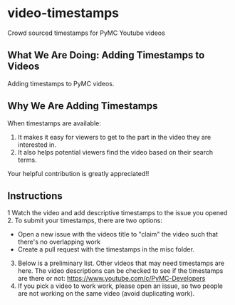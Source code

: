 # video-timestamps
Crowd sourced timestamps for PyMC Youtube videos

## What We Are Doing: Adding Timestamps to Videos

Adding timestamps to PyMC videos.

## Why We Are Adding Timestamps

When timestamps are available:

1. It makes it easy for viewers to get to the part in the video they are interested in.
2. It also helps potential viewers find the video based on their search terms.

Your helpful contribution is greatly appreciated!!

## Instructions

1 Watch the video and add descriptive timestamps to the issue you opened
2. To submit your timestamps, there are two options:
  * Open a new issue with the videos title to "claim" the video such that there's no overlapping work
  * Create a pull request with the timestamps in the misc folder.
3. Below is a preliminary list. Other videos that may need timestamps are here. The video descriptions can be checked to see if the timestamps are there or not: https://www.youtube.com/c/PyMC-Developers
4. If you pick a video to work work, please open an issue, so two people are not working on the same video (avoid duplicating work).
